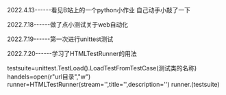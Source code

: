 2022.4.13------看见B站上的一个python小作业 自己动手小敲了一下


2022.7.18------做了点小测试关于web自动化
 

2022.7.19------第一次进行unittest测试


2022.7.20------学习了HTMLTestRunner的用法


testsuite=unittest.TestLoad().LoadTestFromTestCase(测试类的名称)
handels=open(r"url目录","w")
runner=HTMLTestRunner(stream='',title='',description='')
runner.(testsuite)
